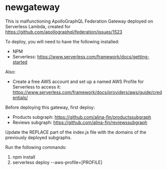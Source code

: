 # newgateway

This is malfunctioning ApolloGraphQL Federation Gateway deployed on Serverless Lambda, created for https://github.com/apollographql/federation/issues/1523  

To deploy, you will need to have the following installed:
- NPM
- Serverless: https://www.serverless.com/framework/docs/getting-started

Also:
- Create a free AWS account and set up a named AWS Profile for Serverless to access it: https://www.serverless.com/framework/docs/providers/aws/guide/credentials/

Before deploying this gateway, first deploy:
- Products subgraph: https://github.com/alina-fin/productssubgraph
- Reviews subgraph: https://github.com/alina-fin/reviewssubgraph

Update the REPLACE part of the index.js file with the domains of the previously deployed subgraphs.

Run the following commands:
1. npm install
2. serverless deploy --aws-profile=[PROFILE]
